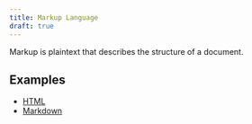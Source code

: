 ```yaml
---
title: Markup Language
draft: true
---
```

Markup is plaintext that describes the structure of a document.

## Examples
- [HTML](./html.md)
- [Markdown](./markdown.md)
